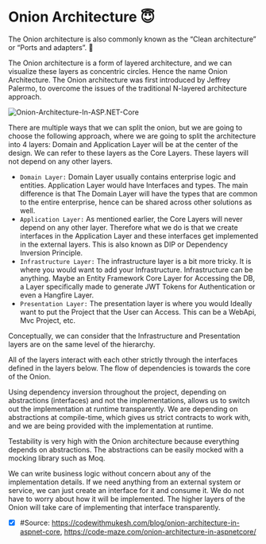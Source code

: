 # Onion Architecture :innocent:

The Onion architecture is also commonly known as the “Clean architecture” or “Ports and adapters”. :cowboy_hat_face:

The Onion architecture is a form of layered architecture, and we can visualize these layers as concentric circles. Hence the name Onion Architecture. The Onion architecture was first introduced by Jeffrey Palermo, to overcome the issues of the traditional N-layered architecture approach.

![Onion-Architecture-In-ASP.NET-Core](https://codewithmukesh.com/wp-content/uploads/2020/06/Onion-Architecture-In-ASP.NET-Core.png?ezimgfmt=ng:webp/ngcb56)

There are multiple ways that we can split the onion, but we are going to choose the following approach, where we are going to split the architecture into 4 layers:
Domain and Application Layer will be at the center of the design. We can refer to these layers as the Core Layers. These layers will not depend on any other layers.
 - `Domain Layer:` Domain Layer usually contains enterprise logic and entities. Application Layer would have Interfaces and types. The main difference is that The Domain Layer will have the types that are common to the entire enterprise, hence can be shared across other solutions as well.
 - `Application Layer:` As mentioned earlier, the Core Layers will never depend on any other layer. Therefore what we do is that we create interfaces in the Application Layer and these interfaces get implemented in the external layers. This is also known as DIP or Dependency Inversion Principle.
 - `Infrastructure Layer:` The infrastructure layer is a bit more tricky. It is where you would want to add your Infrastructure. Infrastructure can be anything. Maybe an Entity Framework Core Layer for Accessing the DB, a Layer specifically made to generate JWT Tokens for Authentication or even a Hangfire Layer.
 - `Presentation Layer:` The presentation layer is where you would Ideally want to put the Project that the User can Access. This can be a WebApi, Mvc Project, etc.

Conceptually, we can consider that the Infrastructure and Presentation layers are on the same level of the hierarchy.

All of the layers interact with each other strictly through the interfaces defined in the layers below. The flow of dependencies is towards the core of the Onion.

Using dependency inversion throughout the project, depending on abstractions (interfaces) and not the implementations, allows us to switch out the implementation at runtime transparently. We are depending on abstractions at compile-time, which gives us strict contracts to work with, and we are being provided with the implementation at runtime.

Testability is very high with the Onion architecture because everything depends on abstractions. The abstractions can be easily mocked with a mocking library such as Moq.

We can write business logic without concern about any of the implementation details. If we need anything from an external system or service, we can just create an interface for it and consume it. We do not have to worry about how it will be implemented. The higher layers of the Onion will take care of implementing that interface transparently.

- [x] #Source: https://codewithmukesh.com/blog/onion-architecture-in-aspnet-core, https://code-maze.com/onion-architecture-in-aspnetcore/
